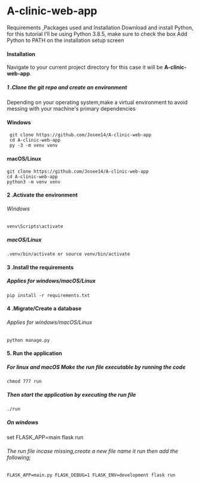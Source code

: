 # A-clinic-web-app
Requirements ,Packages used and Installation
Download and install Python, for this tutorial I'll be using Python 3.8.5, make sure to check the box Add Python to PATH on the installation setup screen

#### Installation
Navigate to your current project directory for this case it will be **A-clinic-web-app**.

##### 1 .Clone the git repo and create an environment
Depending on your operating system,make a virtual environment to avoid messing with your machine's primary dependencies

#### Windows

     git clone https://github.com/Josee14/A-clinic-web-app
     cd A-clinic-web-app
     py -3 -m venv venv

#### macOS/Linux

    git clone https://github.com/Josee14/A-clinic-web-app
    cd A-clinic-web-app
    python3 -m venv venv

#### 2 .Activate the environment
###### Windows

    venv\Scripts\activate

##### macOS/Linux

    .venv/bin/activate or source venv/bin/activate

#### 3 .Install the requirements
##### Applies for windows/macOS/Linux

    pip install -r requirements.txt

#### 4 .Migrate/Create a database
###### Applies for windows/macOS/Linux

    python manage.py

#### 5. Run the application
##### For linux and macOS Make the run file executable by running the code

    chmod 777 run

##### Then start the application by executing the run file

    ./run

##### On windows

  set FLASK_APP=main
  flask run

###### The run file incase missing,create a new file name it run then add the following;

    FLASK_APP=main.py FLASK_DEBUG=1 FLASK_ENV=development flask run
